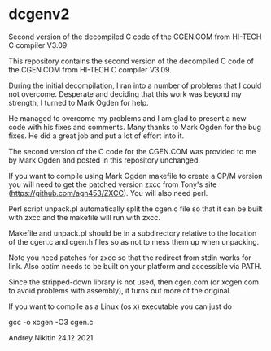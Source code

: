 # dcgenv2
Second version of the decompiled C code of the CGEN.COM from HI-TECH C compiler V3.09

This repository contains the second version of the decompiled C code of the CGEN.COM from HI-TECH C compiler V3.09.

During the initial decompilation, I ran into a number of problems that I could not overcome. Desperate and deciding that this work was beyond my strength, I turned to Mark Ogden for help.

He managed to overcome my problems and I am glad to present a new code with his fixes and comments. Many thanks to Mark Ogden for the bug fixes. He did a great job and put a lot of effort into it.

The second version of the C code for the CGEN.COM was provided to me by Mark Ogden and posted in this repository unchanged.

If you want to compile using Mark Ogden makefile to create a CP/M version you will need to get the patched version zxcc from Tony's site (https://github.com/agn453/ZXCC).  You will also need perl.

Perl script unpack.pl automatically split the cgen.c file so that it can be built with zxcc and the makefile will run with zxcc.

Makefile and unpack.pl should be in a subdirectory relative to the location of the cgen.c and cgen.h files so as not to mess them up when unpacking. 

Note you need patches for zxcc so that the redirect from stdin works for link. Also optim needs to be built on your platform and accessible via PATH.

Since the stripped-down library is not used, then cgen.com (or xcgen.com to avoid problems with assembly), it turns out more of the original.

If you want to compile as a Linux (os x) executable you can just do 

gcc -o xcgen -O3 cgen.c 

Andrey Nikitin   24.12.2021
